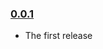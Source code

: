 ### [0.0.1](https://github.com/jmeas/marionette-overlay-view/releases/tag/v0.0.1)

- The first release